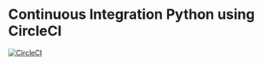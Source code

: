 # Continuous Integration Python using CircleCI

[![CircleCI](https://circleci.com/gh/ramanujam/ContinuousIntegrationPython.svg?style=shield)](https://circleci.com/gh/ramanujam/ContinuousIntegrationPython)

